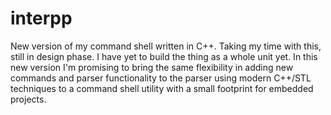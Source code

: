 # interpp
New version of my command shell written in C++. Taking my time with this, still in design phase. I have yet to build the thing as a whole unit yet. In this new version I'm promising to bring the same flexibility in adding new commands and parser functionality to the parser using modern C++/STL techniques to a command shell utility with a small footprint for embedded projects.
